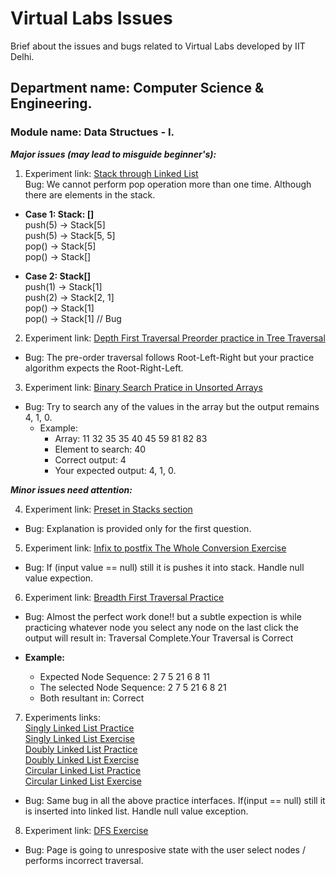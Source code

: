 # Virtual Labs Issues
Brief about the issues and bugs related to Virtual Labs developed by IIT Delhi.

## Department name: Computer Science & Engineering.   
### Module name: Data Structues - I.   
**_Major issues (may lead to misguide beginner's):_**

1. Experiment link: [Stack through Linked List](https://ds1-iiith.vlabs.ac.in/exp/stacks-queues/stacks/stack-linkedlist.html)   
Bug: We cannot perform pop operation more than one time. Although there are elements in the stack.        

- **Case 1: Stack: []**    
push(5) -> Stack[5]   
push(5) -> Stack[5, 5]   
pop() -> Stack[5]    
pop() -> Stack[]   
    
- **Case 2: Stack[]**    
push(1) -> Stack[1]    
push(2) -> Stack[2, 1]    
pop() -> Stack[1]    
pop() -> Stack[1] // Bug  

2. Experiment link: [Depth First Traversal Preorder practice in Tree Traversal](https://ds1-iiith.vlabs.ac.in/exp/tree-traversal/depth-first-traversal/dft-practice.html)  
- Bug: The pre-order traversal follows Root-Left-Right but your practice algorithm expects the Root-Right-Left.          

3. Experiment link: [Binary Search Pratice in Unsorted Arrays](https://ds1-iiith.vlabs.ac.in/exp/unsorted-arrays/binary-search/binary_search_practice.html)        
- Bug: Try to search any of the values in the array but the output remains 4, 1, 0.        
  - Example:        
    - Array: 11 32 35 35 40 45 59 81 82 83        
    - Element to search: 40        
    - Correct output: 4        
    - Your expected output: 4, 1, 0. 

**_Minor issues need attention:_**        

4. Experiment link: [Preset in Stacks section](https://ds1-iiith.vlabs.ac.in/exp/stacks-queues/pretest.html)   
- Bug: Explanation is provided only for the first question.

5. Experiment link: [Infix to postfix The Whole Conversion Exercise](https://ds1-iiith.vlabs.ac.in/exp/infix-postfix/infix%20to-postfix-conversion-with-stack/infix_to_postfix.html)  
- Bug: If (input value == null) still it is pushes it into stack. Handle null value expection.    

6. Experiment link: [Breadth First Traversal Practice](https://ds1-iiith.vlabs.ac.in/exp/tree-traversal/breadth-first-traversal/bft-practice.html)        
- Bug: Almost the perfect work done!! but a subtle expection is while practicing whatever node you select any node on the last click the output will result in: Traversal Complete.Your Traversal is Correct  

- **Example:**   
     - Expected Node Sequence: 2 7 5 21 6 8 11    
     - The selected Node Sequence: 2 7 5 21 6 8 21    
     - Both resultant in: Correct        

7. Experiments links:        
[Singly Linked List Practice](https://ds1-iiith.vlabs.ac.in/exp/linked-list/singly-linked-list/sllpractice.html)  
[Singly Linked List Exercise](https://ds1-iiith.vlabs.ac.in/exp/linked-list/singly-linked-list/sllexercise.html)        
[Doubly Linked List Practice](https://ds1-iiith.vlabs.ac.in/exp/linked-list/doubly-linked-list/dllpractice.html)          
[Doubly Linked List Exercise](https://ds1-iiith.vlabs.ac.in/exp/linked-list/doubly-linked-list/dllexercise.html)        
[Circular Linked List Practice](https://ds1-iiith.vlabs.ac.in/exp/linked-list/circular-linked-list/cllpractice.html)        
[Circular Linked List Exercise](https://ds1-iiith.vlabs.ac.in/exp/linked-list/circular-linked-list/cllexercise.html)

- Bug: Same bug in all the above practice interfaces. If(input == null) still it is inserted into linked list. Handle null value exception.                 

8. Experiment link: [DFS Exercise](https://ds1-iiith.vlabs.ac.in/exp/depth-first-search/dfs/dfs-exercise.html)        
- Bug: Page is going to unresposive state with the user select nodes / performs incorrect traversal.        


